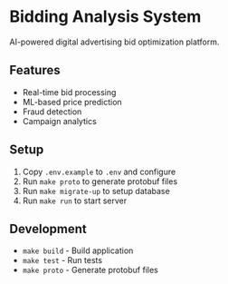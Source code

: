 # Bidding Analysis System

AI-powered digital advertising bid optimization platform.

## Features
- Real-time bid processing
- ML-based price prediction
- Fraud detection
- Campaign analytics

## Setup
1. Copy `.env.example` to `.env` and configure
2. Run `make proto` to generate protobuf files
3. Run `make migrate-up` to setup database
4. Run `make run` to start server

## Development
- `make build` - Build application
- `make test` - Run tests
- `make proto` - Generate protobuf files
